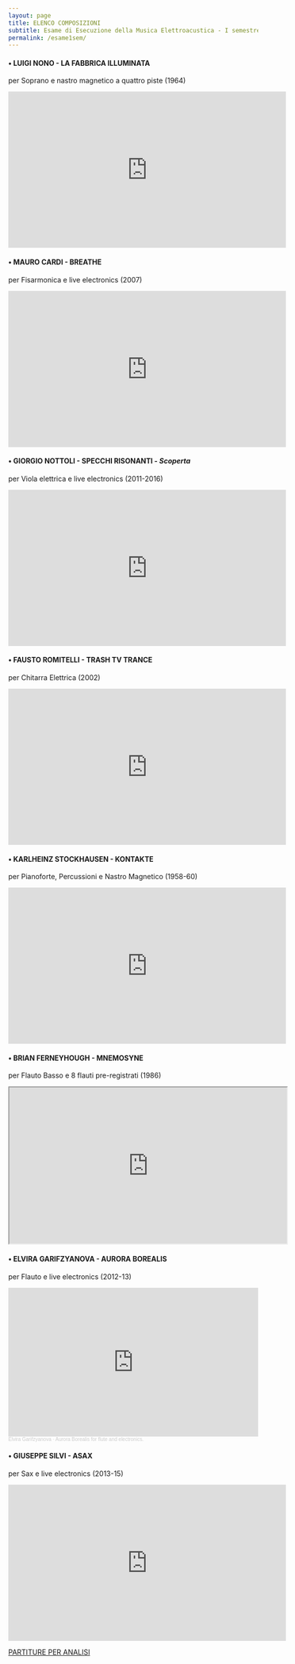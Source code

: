 ```yaml
---
layout: page
title: ELENCO COMPOSIZIONI
subtitle: Esame di Esecuzione della Musica Elettroacustica - I semestre (Analisi)
permalink: /esame1sem/
---
```




#### • LUIGI NONO - LA FABBRICA ILLUMINATA

per Soprano e nastro magnetico a quattro piste (1964)

<iframe width="560" height="315" src="https://www.youtube.com/watch?v=yzcAzCEtAbs" frameborder="0" allow="accelerometer; autoplay; encrypted-media; gyroscope; picture-in-picture" allowfullscreen></iframe>


#### • MAURO CARDI - BREATHE

per Fisarmonica e live electronics  (2007)

<iframe width="560" height="315" src="https://www.youtube.com/watch?v=PyZpXSdf1yg" frameborder="0" allow="accelerometer; autoplay; encrypted-media; gyroscope; picture-in-picture" allowfullscreen></iframe>



#### • GIORGIO NOTTOLI - SPECCHI RISONANTI - *Scoperta*

per Viola elettrica e live electronics  (2011-2016)

<iframe width="560" height="315" src="https://www.youtube.com/watch?v=PxbIe0FoSDU" frameborder="0" allow="accelerometer; autoplay; encrypted-media; gyroscope; picture-in-picture" allowfullscreen></iframe>



#### • FAUSTO ROMITELLI - TRASH TV TRANCE

per Chitarra Elettrica  (2002)

<iframe width="560" height="315" src="https://www.youtube.com/watch?v=VXA1XoV81QM" frameborder="0" allow="accelerometer; autoplay; encrypted-media; gyroscope; picture-in-picture" allowfullscreen></iframe>



#### • KARLHEINZ STOCKHAUSEN - KONTAKTE

per Pianoforte, Percussioni e Nastro Magnetico  (1958-60)

<iframe width="560" height="315" src="https://www.youtube.com/watch?v=l_UHaulsw3M" frameborder="0" allow="accelerometer; autoplay; encrypted-media; gyroscope; picture-in-picture" allowfullscreen></iframe>



#### • BRIAN FERNEYHOUGH - MNEMOSYNE

per Flauto Basso e 8 flauti pre-registrati  (1986)

<iframe width="560" height="315" src="https://www.youtube.com/watch?v=Arq-SXjqKwM&t=0s frameborder="0" allow="accelerometer; autoplay; encrypted-media; gyroscope; picture-in-picture" allowfullscreen></iframe>




#### • ELVIRA GARIFZYANOVA - AURORA BOREALIS

per Flauto e live electronics  (2012-13)

<iframe width="100%" height="300" scrolling="no" frameborder="no" allow="autoplay" src="https://w.soundcloud.com/player/?url=https%3A//api.soundcloud.com/tracks/158291726&color=%23ff5500&auto_play=false&hide_related=false&show_comments=true&show_user=true&show_reposts=false&show_teaser=true&visual=true"></iframe><div style="font-size: 10px; color: #cccccc;line-break: anywhere;word-break: normal;overflow: hidden;white-space: nowrap;text-overflow: ellipsis; font-family: Interstate,Lucida Grande,Lucida Sans Unicode,Lucida Sans,Garuda,Verdana,Tahoma,sans-serif;font-weight: 100;"><a href="https://soundcloud.com/elvira-garifzyanova" title="Elvira Garifzyanova" target="_blank" style="color: #cccccc; text-decoration: none;">Elvira Garifzyanova</a> · <a href="https://soundcloud.com/elvira-garifzyanova/aurora-borealis-for-flute-and-live-electronics" title="Aurora Borealis  for flute and electronics." target="_blank" style="color: #cccccc; text-decoration: none;">Aurora Borealis  for flute and electronics.</a></div>



#### • GIUSEPPE SILVI - ASAX

per Sax e live electronics  (2013-15)

<iframe width="560" height="315" src="https://www.youtube.com/embed/LA9oJingdc8" frameborder="0" allow="accelerometer; autoplay; encrypted-media; gyroscope; picture-in-picture" allowfullscreen></iframe>



<a href="https://www.dropbox.com/s/2fy05ibzatb2ada/Intolleranza.pdf?dl=0" target="_blank">PARTITURE PER ANALISI</a>
